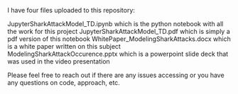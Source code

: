 I have four files uploaded to this repository:

JupyterSharkAttackModel_TD.ipynb which is the python notebook with all the work for this project
JupyterSharkAttackModel_TD.pdf which is simply a pdf version of this notebook 
WhitePaper_ModelingSharkAttacks.docx which is a white paper written on this subject
ModelingSharkAttackOccurence.pptx which is a powerpoint slide deck that was used in the video presentation 

Please feel free to reach out if there are any issues accessing or you have any questions on code, approach, etc.
